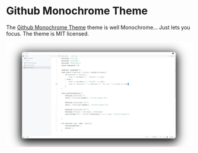 # Github Monochrome Theme

The [Github Monochrome Theme](https://github.com/primer/github-vscode-theme) theme is well Monochrome... Just lets you focus. The theme is MIT licensed.

![Theme preview](./assets/cpp.png)
